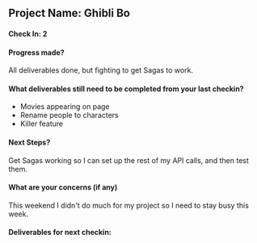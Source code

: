 ## Project Name: Ghibli Bo

#### Check In: 2

#### Progress made?  
All deliverables done, but fighting to get Sagas to work.

#### What deliverables still need to be completed from your last checkin?  
- Movies appearing on page
- Rename people to characters
- Killer feature

#### Next Steps?  
Get Sagas working so I can set up the rest of my API calls, and then test them.

#### What are your concerns (if any) 
This weekend I didn't do much for my project so I need to stay busy this week.

#### Deliverables for next checkin:

